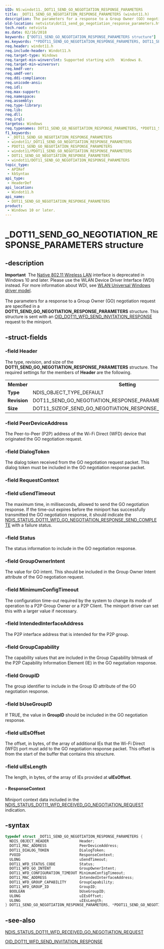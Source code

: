 ```yaml
---
UID: NS:windot11._DOT11_SEND_GO_NEGOTIATION_RESPONSE_PARAMETERS
title: _DOT11_SEND_GO_NEGOTIATION_RESPONSE_PARAMETERS (windot11.h)
description: The parameters for a response to a Group Owner (GO) negotiation request are specified in a DOT11_SEND_GO_NEGOTIATION_RESPONSE_PARAMETERS structure. This structure is sent with an OID_DOT11_WFD_SEND_INVITATION_RESPONSE request to the miniport.
old-location: netvista\dot11_send_go_negotiation_response_parameters.htm
tech.root: netvista
ms.date: 02/16/2018
keywords: ["DOT11_SEND_GO_NEGOTIATION_RESPONSE_PARAMETERS structure"]
ms.keywords: "*PDOT11_SEND_GO_NEGOTIATION_RESPONSE_PARAMETERS, DOT11_SEND_GO_NEGOTIATION_RESPONSE_PARAMETERS, DOT11_SEND_GO_NEGOTIATION_RESPONSE_PARAMETERS structure [Network Drivers Starting with Windows Vista], PDOT11_SEND_GO_NEGOTIATION_RESPONSE_PARAMETERS, PDOT11_SEND_GO_NEGOTIATION_RESPONSE_PARAMETERS structure pointer [Network Drivers Starting with Windows Vista], _DOT11_SEND_GO_NEGOTIATION_RESPONSE_PARAMETERS, netvista.dot11_send_go_negotiation_response_parameters, windot11/DOT11_SEND_GO_NEGOTIATION_RESPONSE_PARAMETERS, windot11/PDOT11_SEND_GO_NEGOTIATION_RESPONSE_PARAMETERS"
req.header: windot11.h
req.include-header: Windot11.h
req.target-type: Windows
req.target-min-winverclnt: Supported starting with   Windows 8.
req.target-min-winversvr: 
req.kmdf-ver: 
req.umdf-ver: 
req.ddi-compliance: 
req.unicode-ansi: 
req.idl: 
req.max-support: 
req.namespace: 
req.assembly: 
req.type-library: 
req.lib: 
req.dll: 
req.irql: 
targetos: Windows
req.typenames: DOT11_SEND_GO_NEGOTIATION_RESPONSE_PARAMETERS, *PDOT11_SEND_GO_NEGOTIATION_RESPONSE_PARAMETERS
f1_keywords:
 - _DOT11_SEND_GO_NEGOTIATION_RESPONSE_PARAMETERS
 - windot11/_DOT11_SEND_GO_NEGOTIATION_RESPONSE_PARAMETERS
 - PDOT11_SEND_GO_NEGOTIATION_RESPONSE_PARAMETERS
 - windot11/PDOT11_SEND_GO_NEGOTIATION_RESPONSE_PARAMETERS
 - DOT11_SEND_GO_NEGOTIATION_RESPONSE_PARAMETERS
 - windot11/DOT11_SEND_GO_NEGOTIATION_RESPONSE_PARAMETERS
topic_type:
 - APIRef
 - kbSyntax
api_type:
 - HeaderDef
api_location:
 - Windot11.h
api_name:
 - DOT11_SEND_GO_NEGOTIATION_RESPONSE_PARAMETERS
product:
 - Windows 10 or later.
---
```


# _DOT11_SEND_GO_NEGOTIATION_RESPONSE_PARAMETERS structure


## -description

<div class="alert"><b>Important</b>  The <a href="/previous-versions/windows/hardware/wireless/ff560689(v=vs.85)">Native 802.11 Wireless LAN</a> interface is deprecated in Windows 10 and later. Please use the WLAN Device Driver Interface (WDI) instead. For more information about WDI, see <a href="/windows-hardware/drivers/network/wifi-universal-driver-model">WLAN Universal Windows driver model</a>.</div><div> </div>The parameters for a response to a Group Owner (GO) negotiation request are specified in a <b>DOT11_SEND_GO_NEGOTIATION_RESPONSE_PARAMETERS</b> structure. This structure is sent with an <a href="/windows-hardware/drivers/network/oid-dot11-wfd-send-invitation-response">OID_DOT11_WFD_SEND_INVITATION_RESPONSE</a> request to the miniport.

## -struct-fields

### -field Header

The type, revision, and size of the <b>DOT11_SEND_GO_NEGOTIATION_RESPONSE_PARAMETERS</b> structure. The required settings for the members of <b>Header</b> are the following.

<table>
<tr>
<th>Member</th>
<th>Setting</th>
</tr>
<tr>
<td><b>Type</b></td>
<td>NDIS_OBJECT_TYPE_DEFAULT</td>
</tr>
<tr>
<td><b>Revision</b></td>
<td>DOT11_SEND_GO_NEGOTIATION_RESPONSE_PARAMETERS_REVISION_1</td>
</tr>
<tr>
<td><b>Size</b></td>
<td>DOT11_SIZEOF_SEND_GO_NEGOTIATION_RESPONSE_PARAMETERS_REVISION_1</td>
</tr>
</table>

### -field PeerDeviceAddress

The Peer-to-Peer (P2P) address of the Wi-Fi Direct (WFD) device that originated the GO negotiation request.

### -field DialogToken

The dialog token received from the GO negotiation request packet. This dialog token must be included in  the GO negotiation response  packet.

### -field RequestContext

### -field uSendTimeout

The maximum time, in milliseconds, allowed to send the GO negotiation response. If the time-out expires before the miniport has successfully transmitted the GO negotiation response, it should indicate the <a href="/windows-hardware/drivers/network/ndis-status-dot11-wfd-go-negotiation-response-send-complete">NDIS_STATUS_DOT11_WFD_GO_NEGOTIATION_RESPONSE_SEND_COMPLETE</a> with a failure status.

### -field Status

The status information to include in the GO  negotiation response.

### -field GroupOwnerIntent

The value for GO intent. This should be included in the Group Owner Intent attribute of the GO negotiation request.

### -field MinimumConfigTimeout

The configuration time-out required by the system  to change its mode of operation to a P2P Group Owner or a P2P Client. The miniport driver can set this with a larger value if necessary.

### -field IntendedInterfaceAddress

The P2P interface address that is intended for the P2P group.

### -field GroupCapability

The capability values that are included in the Group Capability bitmask of the P2P Capability Information Element (IE) in  the GO negotiation response.

### -field GroupID

The group identifier to include in the Group ID attribute of the GO negotiation response.

### -field bUseGroupID

If TRUE, the value in <b>GroupID</b> should be included in the GO negotiation response.

### -field uIEsOffset

The offset, in bytes,  of the array of additional IEs that the Wi-Fi Direct (WFD) port must add to the GO negotiation response packet. This offset is from the start of the buffer that contains this structure.

### -field uIEsLength

The length, in bytes, of the array of IEs provided at <b>uIEsOffset</b>.


#### - ResponseContext

Miniport context data included in the <a href="/windows-hardware/drivers/network/ndis-status-dot11-wfd-received-go-negotiation-request">NDIS_STATUS_DOT11_WFD_RECEIVED_GO_NEGOTIATION_REQUEST</a> indication.

## -syntax

```cpp
typedef struct _DOT11_SEND_GO_NEGOTIATION_RESPONSE_PARAMETERS {
  NDIS_OBJECT_HEADER              Header;
  DOT11_MAC_ADDRESS               PeerDeviceAddress;
  DOT11_DIALOG_TOKEN              DialogToken;
  PVOID                           ResponseContext;
  ULONG                           uSendTimeout;
  DOT11_WFD_STATUS_CODE           Status;
  DOT11_WFD_GO_INTENT             GroupOwnerIntent;
  DOT11_WFD_CONFIGURATION_TIMEOUT MinimumConfigTimeout;
  DOT11_MAC_ADDRESS               IntendedInterfaceAddress;
  DOT11_WFD_GROUP_CAPABILITY      GroupCapability;
  DOT11_WFD_GROUP_ID              GroupID;
  BOOLEAN                         bUseGroupID;
  ULONG                           uIEsOffset;
  ULONG                           uIEsLength;
} DOT11_SEND_GO_NEGOTIATION_RESPONSE_PARAMETERS, *PDOT11_SEND_GO_NEGOTIATION_RESPONSE_PARAMETERS;
```

## -see-also

<a href="/windows-hardware/drivers/network/ndis-status-dot11-wfd-received-go-negotiation-request">NDIS_STATUS_DOT11_WFD_RECEIVED_GO_NEGOTIATION_REQUEST</a>



<a href="/windows-hardware/drivers/network/oid-dot11-wfd-send-invitation-response">OID_DOT11_WFD_SEND_INVITATION_RESPONSE</a>
